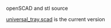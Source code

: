 openSCAD and stl source

[universal_tray.scad](https://github.com/jdodgen/cruise-line-shower-grab-handle-tray/blob/main/src/universal_tray.scad) is the current version    


